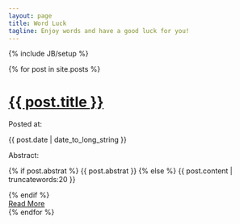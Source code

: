 ```yaml
---
layout: page
title: Word Luck 
tagline: Enjoy words and have a good luck for you!
---
```

{% include JB/setup %}

<div class="container">
 {% for post in site.posts %}
 <div class="post">
  <h1><a href="{{ site.baseurl }}{{ post.url }}" title="{{ post.title }}">{{ post.title }}</a></h1>
  <div class="row">
   <div class="col-xs-2"><p class="text-right">Posted at:</p></div>
   <div class="col-xs-10"><p class="text-left">{{ post.date | date_to_long_string }}</p></div>
  </div>
  <div class="row">
   <div class="col-xs-2"><p class="text-right">Abstract:</p></div>
   <div class="col-xs-10">
   <div>
   {% if post.abstrat %}
   {{ post.abstrat }}
   {% else %}
   {{ post.content | truncatewords:20 }}</p>
   {% endif %}
   </div>
   <a class="btn btn-link" title="{{ post.title }}" href="{{ site.baseurl }}{{ post.url }}">Read More</a>
   </div>
 </div>
 {% endfor %}
</div>



